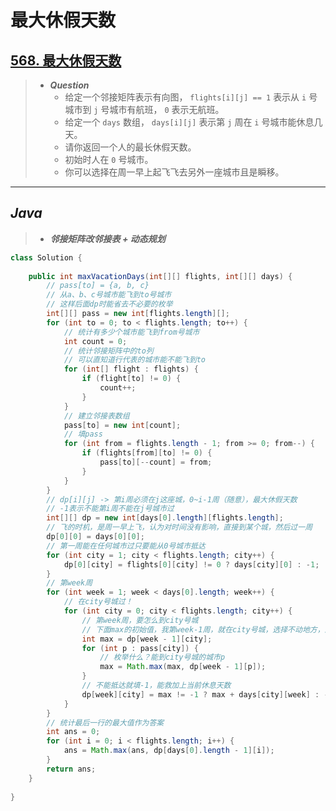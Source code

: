 # 最大休假天数

## [568. 最大休假天数](https://leetcode.cn/problemset/all/?page=1&search=%E6%9C%80%E5%A4%A7%E4%BC%91%E5%81%87%E5%A4%A9%E6%95%B0)

> - ***Question***
>   - 给定一个邻接矩阵表示有向图， `flights[i][j] == 1` 表示从 `i` 号城市到 `j` 号城市有航班， `0` 表示无航班。
>   - 给定一个 `days` 数组， `days[i][j]` 表示第 `j` 周在 `i` 号城市能休息几天。
>   - 请你返回一个人的最长休假天数。
>   - 初始时人在 `0` 号城市。
>   - 你可以选择在周一早上起飞飞去另外一座城市且是瞬移。

---

## *Java*

> - ***邻接矩阵改邻接表 + 动态规划***

```java
class Solution {
    
    public int maxVacationDays(int[][] flights, int[][] days) {
        // pass[to] = {a, b, c}
        // 从a、b、c号城市能飞到to号城市
        // 这样后面dp时能省去不必要的枚举
        int[][] pass = new int[flights.length][];
        for (int to = 0; to < flights.length; to++) {
            // 统计有多少个城市能飞到from号城市
            int count = 0;
            // 统计邻接矩阵中的to列
            // 可以直知道行代表的城市能不能飞到to
            for (int[] flight : flights) {
                if (flight[to] != 0) {
                    count++;
                }
            }
            // 建立邻接表数组
            pass[to] = new int[count];
            // 填pass
            for (int from = flights.length - 1; from >= 0; from--) {
                if (flights[from][to] != 0) {
                    pass[to][--count] = from;
                }
            }
        }
        // dp[i][j] -> 第i周必须在j这座城，0~i-1周（随意），最大休假天数
        // -1表示不能第i周不能在j号城市过
        int[][] dp = new int[days[0].length][flights.length];
        // 飞的时机，是周一早上飞，认为对时间没有影响，直接到某个城，然后过一周
        dp[0][0] = days[0][0];
        // 第一周能在任何城市过只要能从0号城市抵达
        for (int city = 1; city < flights.length; city++) {
            dp[0][city] = flights[0][city] != 0 ? days[city][0] : -1;
        }
        // 第week周
        for (int week = 1; week < days[0].length; week++) {
            // 在city号城过！
            for (int city = 0; city < flights.length; city++) {
                // 第week周，要怎么到city号城
                // 下面max的初始值，我第week-1周，就在city号城，选择不动地方，进入第week周
                int max = dp[week - 1][city];
                for (int p : pass[city]) {
                    // 枚举什么？能到city号城的城市p
                    max = Math.max(max, dp[week - 1][p]);
                }
                // 不能抵达就填-1，能救加上当前休息天数
                dp[week][city] = max != -1 ? max + days[city][week] : -1;
            }
        }
        // 统计最后一行的最大值作为答案
        int ans = 0;
        for (int i = 0; i < flights.length; i++) {
            ans = Math.max(ans, dp[days[0].length - 1][i]);
        }
        return ans;
    }
    
}
```
